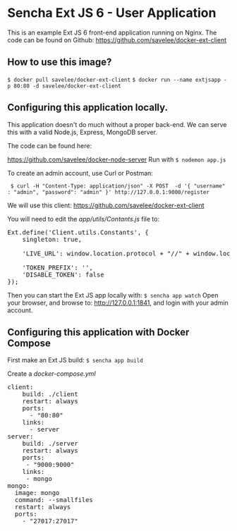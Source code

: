 # Sencha Ext JS 6 - User Application

This is an example Ext JS 6 front-end application running on Nginx.
The code can be found on Github: https://github.com/savelee/docker-ext-client

## How to use this image?

`$ docker pull savelee/docker-ext-client`
`$ docker run --name extjsapp -p 80:80 -d savelee/docker-ext-client`

## Configuring this application locally.

This application doesn't do much without a proper back-end.
We can serve this with a valid Node.js, Express, MongoDB server.

The code can be found here:

https://github.com/savelee/docker-node-server
Run with `$ nodemon app.js`

To create an admin account, use Curl or Postman:

` $ curl -H "Content-Type: application/json" -X POST  -d '{ "username" : "admin", "password": "admin" }' http://127.0.0.1:9000/register`

We will use this client:
https://github.com/savelee/docker-ext-client

You will need to edit the *app/utils/Contants.js* file to:
<pre>
Ext.define('Client.utils.Constants', {
    singleton: true,

    'LIVE_URL': window.location.protocol + "//" + window.location.host + ':9000',

    'TOKEN_PREFIX': '',
    'DISABLE_TOKEN': false
});
</pre>

Then you can start the Ext JS app locally with:
`$ sencha app watch`
Open your browser, and browse to: http://127.0.0.1:1841, and login with your admin account.

## Configuring this application with Docker Compose

First make an Ext JS build:
`$ sencha app build`

Create a *docker-compose.yml*

<pre>
client:
    build: ./client
    restart: always
    ports:
      - "80:80"
    links:
      - server
server:
    build: ./server
    restart: always
    ports:
     - "9000:9000"
    links:
     - mongo
mongo:
  image: mongo
  command: --smallfiles
  restart: always
  ports:
    - "27017:27017"
</pre>
